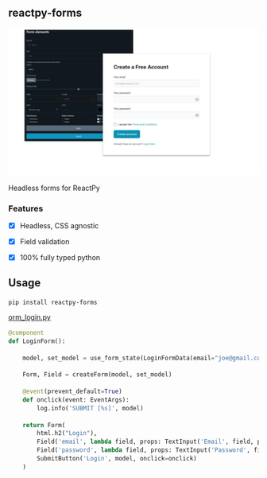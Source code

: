 ## reactpy-forms

![](./docs/img/reactpy-forms.jpg)

Headless forms for ReactPy

### Features

- [X] Headless, CSS agnostic
- [X] Field validation 
- [X] 100% fully typed python



## Usage

	pip install reactpy-forms

[orm_login.py](./examples/form_login.py)
```python
@component
def LoginForm():

    model, set_model = use_form_state(LoginFormData(email="joe@gmail.com", password="1234"))

    Form, Field = createForm(model, set_model)

    @event(prevent_default=True)
    def onclick(event: EventArgs):
        log.info('SUBMIT [%s]', model)

    return Form(
        html.h2("Login"),
        Field('email', lambda field, props: TextInput('Email', field, props({'id': 'email', 'type':'email'}))),
        Field('password', lambda field, props: TextInput('Password', field, props({'id': 'password'}))),
        SubmitButton('Login', model, onclick=onclick)
    )

```


[modularforms]: https://modularforms.dev/solid/guides/introduction

